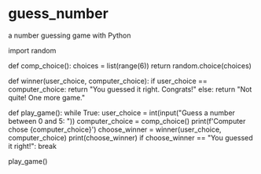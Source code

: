 # guess_number
a number guessing game with Python

import random

def comp_choice():
  choices = list(range(6))
  return random.choice(choices)

def winner(user_choice, computer_choice):
  if user_choice == computer_choice:
    return "You guessed it right. Congrats!"
  else:
    return "Not quite! One more game."

def play_game():
  while True:
   user_choice = int(input("Guess a number between 0 and 5: "))
   computer_choice = comp_choice()
   print(f'Computer chose {computer_choice}')
   choose_winner = winner(user_choice, computer_choice)
   print(choose_winner)
   if choose_winner == "You guessed it right!":
     break

play_game()
